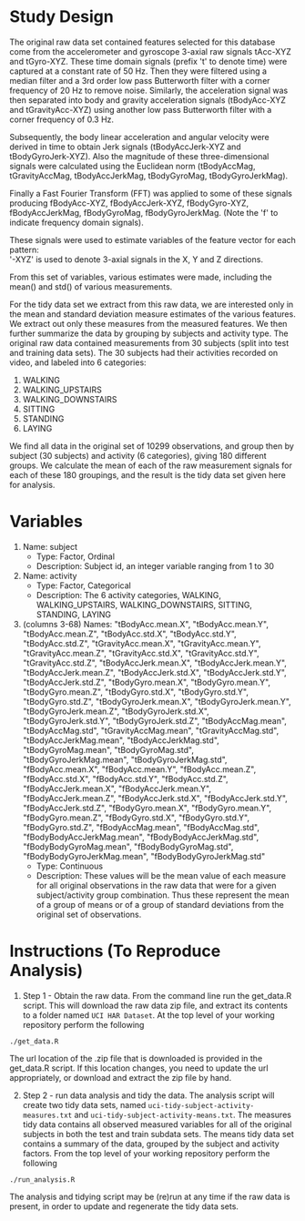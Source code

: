 # Study Design

The original raw data set contained features selected for this
database come from the accelerometer and gyroscope 3-axial raw signals
tAcc-XYZ and tGyro-XYZ. These time domain signals (prefix 't' to
denote time) were captured at a constant rate of 50 Hz. Then they were
filtered using a median filter and a 3rd order low pass Butterworth
filter with a corner frequency of 20 Hz to remove noise. Similarly,
the acceleration signal was then separated into body and gravity
acceleration signals (tBodyAcc-XYZ and tGravityAcc-XYZ) using another
low pass Butterworth filter with a corner frequency of 0.3 Hz.

Subsequently, the body linear acceleration and angular velocity were
derived in time to obtain Jerk signals (tBodyAccJerk-XYZ and
tBodyGyroJerk-XYZ). Also the magnitude of these three-dimensional
signals were calculated using the Euclidean norm (tBodyAccMag,
tGravityAccMag, tBodyAccJerkMag, tBodyGyroMag, tBodyGyroJerkMag).

Finally a Fast Fourier Transform (FFT) was applied to some of these
signals producing fBodyAcc-XYZ, fBodyAccJerk-XYZ, fBodyGyro-XYZ,
fBodyAccJerkMag, fBodyGyroMag, fBodyGyroJerkMag. (Note the 'f' to
indicate frequency domain signals).

These signals were used to estimate variables of the feature vector for each pattern:  
'-XYZ' is used to denote 3-axial signals in the X, Y and Z directions.

From this set of variables, various estimates were made, including the
mean() and std() of various measurements.

For the tidy data set we extract from this raw data, we are interested
only in the mean and standard deviation measure estimates of the
various features.  We extract out only these measures from the
measured features.  We then further summarize the data by grouping by
subjects and activity type.  The original raw data contained
measurements from 30 subjects (split into test and training data
sets).  The 30 subjects had their activities recorded on video, and
labeled into 6 categories:

1. WALKING
2. WALKING_UPSTAIRS
3. WALKING_DOWNSTAIRS
4. SITTING
5. STANDING
6. LAYING

We find all data in the original set of 10299 observations, and group
then by subject (30 subjects) and activity (6 categories), giving 180
different groups.  We calculate the mean of each of the raw
measurement signals for each of these 180 groupings, and the result is
the tidy data set given here for analysis.

# Variables

1. Name: subject
   - Type: Factor, Ordinal
   - Description: Subject id, an integer variable ranging from 1 to 30
2. Name: activity
   - Type: Factor, Categorical
   - Description: The 6 activity categories, WALKING, WALKING_UPSTAIRS, WALKING_DOWNSTAIRS, SITTING,
     STANDING, LAYING
3. (columns 3-68) Names: "tBodyAcc.mean.X", "tBodyAcc.mean.Y",
   "tBodyAcc.mean.Z", "tBodyAcc.std.X", "tBodyAcc.std.Y",
   "tBodyAcc.std.Z", "tGravityAcc.mean.X", "tGravityAcc.mean.Y",
   "tGravityAcc.mean.Z", "tGravityAcc.std.X", "tGravityAcc.std.Y",
   "tGravityAcc.std.Z", "tBodyAccJerk.mean.X", "tBodyAccJerk.mean.Y",
   "tBodyAccJerk.mean.Z", "tBodyAccJerk.std.X", "tBodyAccJerk.std.Y",
   "tBodyAccJerk.std.Z", "tBodyGyro.mean.X", "tBodyGyro.mean.Y",
   "tBodyGyro.mean.Z", "tBodyGyro.std.X", "tBodyGyro.std.Y",
   "tBodyGyro.std.Z", "tBodyGyroJerk.mean.X", "tBodyGyroJerk.mean.Y",
   "tBodyGyroJerk.mean.Z", "tBodyGyroJerk.std.X",
   "tBodyGyroJerk.std.Y", "tBodyGyroJerk.std.Z", "tBodyAccMag.mean",
   "tBodyAccMag.std", "tGravityAccMag.mean", "tGravityAccMag.std",
   "tBodyAccJerkMag.mean", "tBodyAccJerkMag.std", "tBodyGyroMag.mean",
   "tBodyGyroMag.std", "tBodyGyroJerkMag.mean",
   "tBodyGyroJerkMag.std", "fBodyAcc.mean.X", "fBodyAcc.mean.Y",
   "fBodyAcc.mean.Z", "fBodyAcc.std.X", "fBodyAcc.std.Y",
   "fBodyAcc.std.Z", "fBodyAccJerk.mean.X", "fBodyAccJerk.mean.Y",
   "fBodyAccJerk.mean.Z", "fBodyAccJerk.std.X", "fBodyAccJerk.std.Y",
   "fBodyAccJerk.std.Z", "fBodyGyro.mean.X", "fBodyGyro.mean.Y",
   "fBodyGyro.mean.Z", "fBodyGyro.std.X", "fBodyGyro.std.Y",
   "fBodyGyro.std.Z", "fBodyAccMag.mean", "fBodyAccMag.std",
   "fBodyBodyAccJerkMag.mean", "fBodyBodyAccJerkMag.std",
   "fBodyBodyGyroMag.mean", "fBodyBodyGyroMag.std",
   "fBodyBodyGyroJerkMag.mean", "fBodyBodyGyroJerkMag.std"
   - Type: Continuous
   - Description: These values will be the mean value of each measure for
     all original observations in the raw data that were for a given
     subject/activity group combination.  Thus these represent the mean
     of a group of means or of a group of standard deviations from the
     original set of observations.

# Instructions (To Reproduce Analysis)

1. Step 1 - Obtain the raw data.  From the command line
run the get_data.R script.  This will download the raw
data zip file, and extract its contents to a folder named
`UCI HAR Dataset`.  At the top level of your working repository
perform the following
```
./get_data.R
```
The url location of the .zip file that is downloaded is provided
in the get_data.R script.  If this location changes, you need to
update the url appropriately, or download and extract the zip file
by hand.

2. Step 2 - run data analysis and tidy the data.  The analysis script
will create two tidy data sets, named `uci-tidy-subject-activity-measures.txt`
and `uci-tidy-subject-activity-means.txt`.  The measures tidy data
contains all observed measured variables for all of the original
subjects in both the test and train subdata sets.  The means tidy
data set contains a summary of the data, grouped by the subject
and activity factors.  From the top level of your working repository
perform the following
```
./run_analysis.R
```
The analysis and tidying script may be (re)run at any time if the
raw data is present, in order to update and regenerate the tidy
data sets.
